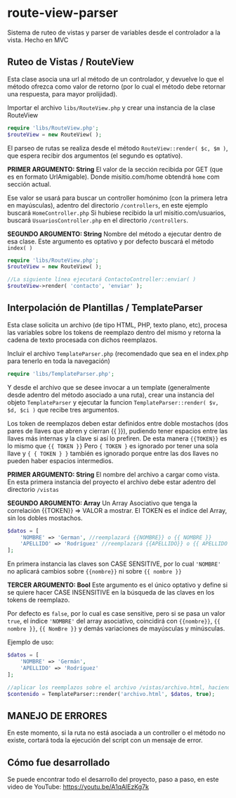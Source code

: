 # route-view-parser
Sistema de ruteo de vistas y parser de variables desde el controlador a la vista. Hecho en MVC

## Ruteo de Vistas / RouteView
Esta clase asocia una url al método de un controlador, y devuelve lo que el método ofrezca como valor de retorno (por lo cual el método debe retornar una respuesta, para mayor prolijidad).


Importar el archivo `libs/RouteView.php` y crear una instancia de la clase RouteView

```php
require 'libs/RouteView.php';
$routeView = new RouteView( );
```

El parseo de rutas se realiza desde el método `RouteView::render( $c, $m )`, que espera recibir dos argumentos (el segundo es optativo).

**PRIMER ARGUMENTO: String**
El valor de la sección recibida por GET (que es en formato UrlAmigable).
Donde misitio.com/home obtendrá `home` com sección actual.

Ese valor se usará para buscar un controller homónimo (con la primera letra en mayúsculas), adentro del directorio `/controllers`, en este ejemplo buscará `HomeController.php`
Si hubiese recibido la url misitio.com/usuarios, buscará `UsuariosController.php` en el directorio `/controllers`.


**SEGUNDO ARGUMENTO: String**
Nombre del método a ejecutar dentro de esa clase.
Este argumento es optativo y por defecto buscará el método `index( )`

```php
require 'libs/RouteView.php';
$routeView = new RouteView( );

//La siguiente línea ejecutará ContactoController::enviar( )
$routeView->render( 'contacto', 'enviar' );
```

## Interpolación de Plantillas / TemplateParser
Esta clase solicita un archivo (de tipo HTML, PHP, texto plano, etc), procesa las variables sobre los tokens de reemplazo dentro del mismo y retorna la cadena de texto procesada con dichos reemplazos.

Incluir el archivo `TemplateParser.php` (recomendado que sea en el index.php para tenerlo en toda la navegación)

```php
require 'libs/TemplateParser.php';
```
Y desde el archivo que se desee invocar a un template (generalmente desde adentro del método asociado a una ruta), crear una instancia del objeto `TemplateParser` y ejecutar la funcion `TemplateParser::render( $v, $d, $ci )` que recibe tres argumentos.

Los token de reemplazos deben estar definidos entre doble mostachos (dos pares de llaves que abren y cierran {{ }}), pudiendo tener espacios entre las llaves más internas y la clave si así lo prefiren.
De esta manera `{{TOKEN}}` es lo mismo que `{{ TOKEN }}`
Pero `{ TOKEN }` es ignorado por tener una sola llave y `{ { TOKEN } }` también es ignorado porque entre las dos llaves no pueden haber espacios intermedios.

**PRIMER ARGUMENTO: String**
El nombre del archivo a cargar como vista. En esta primera instancia del proyecto el archivo debe estar adentro del directorio `/vistas`


**SEGUNDO ARGUMENTO: Array**
Un Array Asociativo que tenga la correlación {{TOKEN}} => VALOR a mostrar.
El TOKEN es el índice del Array, sin los dobles mostachos.

```php
$datos = [
    'NOMBRE' => 'German', //reemplazará {{NOMBRE}} o {{ NOMBRE }}
    'APELLIDO' => 'Rodríguez' //reemplazará {{APELLIDO}} o {{ APELLIDO }}
];
```

En primera instancia las claves son CASE SENSITIVE, por lo cual `'NOMBRE'` no aplicará cambios sobre `{{nombre}}` ni sobre `{{ nombre }}` 

**TERCER ARGUMENTO: Bool**
Este argumento es el único optativo y define si se quiere hacer CASE INSENSITIVE en la búsqueda de las claves en los tokens de reemplazo.

Por defecto es `false`, por lo cual es case sensitive, pero si se pasa un valor `true`, el índice `'NOMBRE'` del array asociativo, coincidirá con `{{nombre}}`, `{{ nombre }}`, `{{ NomBre }}` y demás variaciones de mayúsculas y minúsculas.

Ejemplo de uso:
```php
$datos = [
    'NOMBRE' => 'Germán',
    'APELLIDO' => 'Rodríguez'
];

//aplicar los reemplazos sobre el archivo /vistas/archivo.html, haciendo el matcheo de los tokens case insensitive
$contenido = TemplateParser::render('archivo.html', $datos, true);
```


## MANEJO DE ERRORES
En este momento, si la ruta no está asociada a un controller o el método no existe, cortará toda la ejecución del script con un mensaje de error.


## Cómo fue desarrollado
Se puede encontrar todo el desarrollo del proyecto, paso a paso, en este video de YouTube: https://youtu.be/A1qAlEzKg7k